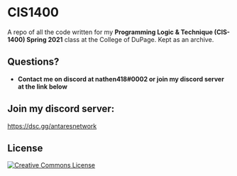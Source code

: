 # CIS1400
A repo of all the code written for my **Programming Logic & Technique (CIS-1400) Spring 2021** class at the College of DuPage. Kept as an archive.


## Questions?
- **Contact me on discord at nathen418#0002 or join my discord server at the link below**

## Join my discord server:
https://dsc.gg/antaresnetwork

## License

<a rel="license" href="http://creativecommons.org/licenses/by-nc-nd/3.0/"><img alt="Creative Commons License" style="border-width:0" src="https://i.creativecommons.org/l/by-nc-nd/3.0/88x31.png" /></a>
